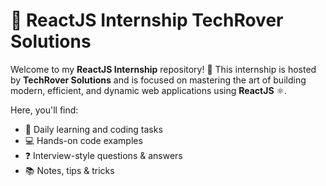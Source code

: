# 🚀 ReactJS Internship TechRover Solutions

Welcome to my **ReactJS Internship** repository! 🌟 This internship is hosted by **TechRover Solutions** and is focused on mastering the art of building modern, efficient, and dynamic web applications using **ReactJS** ⚛️.

Here, you'll find:

- 🧠 Daily learning and coding tasks
- 💻 Hands-on code examples
- ❓ Interview-style questions & answers
- 📚 Notes, tips & tricks
